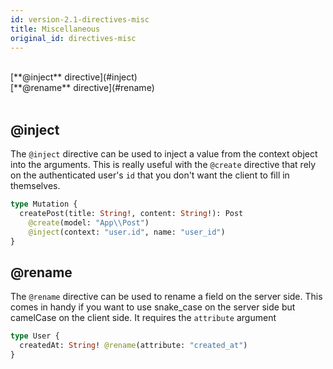 ```yaml
---
id: version-2.1-directives-misc
title: Miscellaneous
original_id: directives-misc
---
```


<br />
[**@inject** directive](#inject)<br />
[**@rename** directive](#rename)<br />
<br />

## @inject

The `@inject` directive can be used to inject a value from the context object into the arguments. This is really useful with the `@create` directive that rely on the authenticated user's `id` that you don't want the client to fill in themselves.

```graphql
type Mutation {
  createPost(title: String!, content: String!): Post
    @create(model: "App\\Post")
    @inject(context: "user.id", name: "user_id")
}
```

## @rename

The `@rename` directive can be used to rename a field on the server side. This comes in handy if you want to use snake_case on the server side but camelCase on the client side. It requires the `attribute` argument

```graphql
type User {
  createdAt: String! @rename(attribute: "created_at")
}
```
